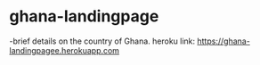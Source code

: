 # ghana-landingpage
-brief details on the country of Ghana.
heroku link: https://ghana-landingpagee.herokuapp.com
